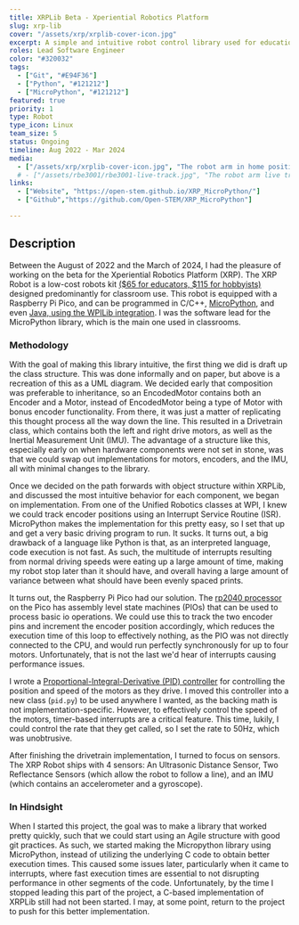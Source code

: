 ```yaml
---
title: XRPLib Beta - Xperiential Robotics Platform
slug: xrp-lib
cover: "/assets/xrp/xrplib-cover-icon.jpg"
excerpt: A simple and intuitive robot control library used for education.
roles: Lead Software Engineer
color: "#320032"
tags:
  - ["Git", "#E94F36"]
  - ["Python", "#121212"]
  - ["MicroPython", "#121212"]
featured: true
priority: 1
type: Robot
type_icon: Linux
team_size: 5
status: Ongoing
timeline: Aug 2022 - Mar 2024
media:
  - ["/assets/xrp/xrplib-cover-icon.jpg", "The robot arm in home position, out of the way of the camera."]
  # - ["/assets/rbe3001/rbe3001-live-track.jpg", "The robot arm live tracking the position of the ball"]
links:
  - ["Website", "https://open-stem.github.io/XRP_MicroPython/"]
  - ["Github","https://github.com/Open-STEM/XRP_MicroPython"]

---
```



## Description
Between the August of 2022 and the March of 2024, I had the pleasure of working on the beta for the Xperiential Robotics Platform (XRP). The XRP Robot is a low-cost robots kit [($65 for educators, $115 for hobbyists)](https://www.sparkfun.com/products/22230)
designed predominantly for classroom use. This robot is equipped with a Raspberry Pi Pico, and can be programmed in C/C++, [MicroPython](https://micropython.org/), and even [Java, using the WPILib integration](https://docs.wpilib.org/en/stable/docs/xrp-robot/index.html). I was the software lead for the MicroPython library, which is the main one used in classrooms.

### Methodology
With the goal of making this library intuitive, the first thing we did is draft up the class structure. This was done informally and on paper, but above is a recreation of this as a UML diagram. We decided early that composition was preferable to inheritance, so an EncodedMotor contains both an Encoder and a Motor, instead of EncodedMotor being a type of Motor with bonus encoder functionality. From there, it was just a matter of replicating this thought process all the way down the line. This resulted in a Drivetrain class, which contains both the left and right drive motors, as well as the Inertial Measurement Unit (IMU). The advantage of a structure like this, especially early on when hardware components were not set in stone, was that we could swap out implementations for motors, encoders, and the IMU, all with minimal changes to the library.

Once we decided on the path forwards with object structure within XRPLib, and discussed the most intuitive behavior for each component, we began on implementation. From one of the Unified Robotics classes at WPI, I knew we could track encoder positions using an Interrupt Service Routine (ISR). MicroPython makes the implementation for this pretty easy, so I set that up and get a very basic driving program to run. It sucks. It turns out, a big drawback of a language like Python is that, as an interpreted language, code execution is not fast. As such, the multitude of interrupts resulting from normal driving speeds were eating up a large amount of time, making my robot stop later than it should have, and overall having a large amount of variance between what should have been evenly spaced prints. 

It turns out, the Raspberry Pi Pico had our solution. The [rp2040 processor](https://www.raspberrypi.com/documentation/microcontrollers/silicon.html) on the Pico has assembly level state machines (PIOs) that can be used to process basic io operations. We could use this to track the two encoder pins and increment the encoder position accordingly, which reduces the execution time of this loop to effectively nothing, as the PIO was not directly connected to the CPU, and would run perfectly synchronously for up to four motors. Unfortunately, that is not the last we'd hear of interrupts causing performance issues.

I wrote a [Proportional-Integral-Derivative (PID) controller](https://en.wikipedia.org/wiki/Proportional%E2%80%93integral%E2%80%93derivative_controller) for controlling the position and speed of the motors as they drive. I moved this controller into a new class (`pid.py`) to be used anywhere I wanted, as the backing math is not implementation-specific. However, to effectively control the speed of the motors, timer-based interrupts are a critical feature. This time, lukily, I could control the rate that they get called, so I set the rate to 50Hz, which was unobtrusive.

After finishing the drivetrain implementation, I turned to focus on sensors. The XRP Robot ships with 4 sensors: An Ultrasonic Distance Sensor, Two Reflectance Sensors (which allow the robot to follow a line), and an IMU (which contains an accelerometer and a gyroscope).


### In Hindsight
When I started this project, the goal was to make a library that worked pretty quickly, such that we could start using an Agile structure with good git practices. As such, we started making the Micropython library using MicroPython, instead of utilizing the underlying C code to obtain better execution times. This caused some issues later, particularly when it came to interrupts, where fast execution times are essential to not disrupting performance in other segments of the code. Unfortunately, by the time I stopped leading this part of the project, a C-based implementation of XRPLib still had not been started. I may, at some point, return to the project to push for this better implementation.

